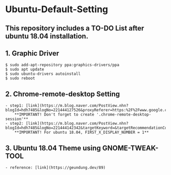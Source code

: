 # Ubuntu-Default-Setting   
This repository includes a TO-DO List after ubuntu 18.04 installation.
---

## 1. Graphic Driver
    $ sudo add-apt-repository ppa:graphics-drivers/ppa
    $ sudo apt update
    $ sudo ubuntu-drivers autoinstall
    $ sudo reboot

## 2. Chrome-remote-desktop Setting
    - step1: [link](https://m.blog.naver.com/PostView.nhn?blogId=hdh7485&logNo=221444127526&proxyReferer=https:%2F%2Fwww.google.com%2F)   
        **IMPORTANT! Don't forget to create '.chrome-remote-desktop-session'**
    - step2: [link](https://m.blog.naver.com/PostView.nhn?blogId=hdh7485&logNo=221444142342&targetKeyword=&targetRecommendationCode=1)   
        **IMPORTANT! For ubuntu 18.04, FIRST_X_DISPLAY_NUMBER = 1**

## 3. Ubuntu 18.04 Theme using GNOME-TWEAK-TOOL
    - reference: [link](https://geundung.dev/89)

